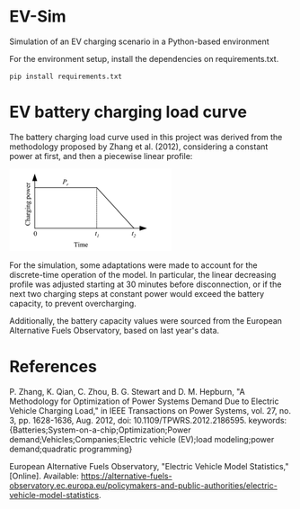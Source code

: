 # EV-Sim
Simulation of an EV charging scenario in a Python-based environment

For the environment setup, install the dependencies on requirements.txt.
 
```
pip install requirements.txt
```


# EV battery charging load curve

The battery charging load curve used in this project was derived from the methodology proposed by Zhang et al. (2012), considering a constant power at first, and then a piecewise linear profile:

![alt text](image.png)

For the simulation, some adaptations were made to account for the discrete-time operation of the model. In particular, the linear decreasing profile was adjusted starting at 30 minutes before disconnection, or if the next two charging steps at constant power would exceed the battery capacity, to prevent overcharging.

Additionally, the battery capacity values were sourced from the European Alternative Fuels Observatory, based on last year's data.





# References 


P. Zhang, K. Qian, C. Zhou, B. G. Stewart and D. M. Hepburn, "A Methodology for Optimization of Power Systems Demand Due to Electric Vehicle Charging Load," in IEEE Transactions on Power Systems, vol. 27, no. 3, pp. 1628-1636, Aug. 2012, doi: 10.1109/TPWRS.2012.2186595. keywords: {Batteries;System-on-a-chip;Optimization;Power demand;Vehicles;Companies;Electric vehicle (EV);load modeling;power demand;quadratic programming}

European Alternative Fuels Observatory, "Electric Vehicle Model Statistics," [Online]. Available: https://alternative-fuels-observatory.ec.europa.eu/policymakers-and-public-authorities/electric-vehicle-model-statistics. 
